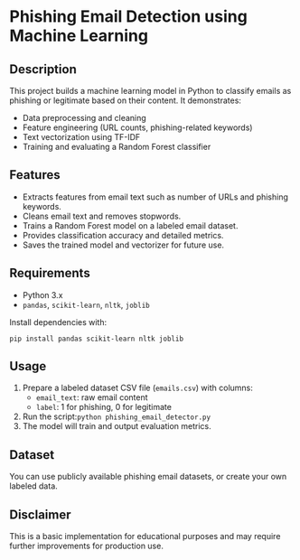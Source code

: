 # Phishing Email Detection using Machine Learning

## Description
This project builds a machine learning model in Python to classify emails as phishing or legitimate based on their content. It demonstrates:

- Data preprocessing and cleaning
- Feature engineering (URL counts, phishing-related keywords)
- Text vectorization using TF-IDF
- Training and evaluating a Random Forest classifier

## Features
- Extracts features from email text such as number of URLs and phishing keywords.
- Cleans email text and removes stopwords.
- Trains a Random Forest model on a labeled email dataset.
- Provides classification accuracy and detailed metrics.
- Saves the trained model and vectorizer for future use.

## Requirements
- Python 3.x
- `pandas`, `scikit-learn`, `nltk`, `joblib`

Install dependencies with:

`pip install pandas scikit-learn nltk joblib`


## Usage
1. Prepare a labeled dataset CSV file (`emails.csv`) with columns:
   - `email_text`: raw email content
   - `label`: 1 for phishing, 0 for legitimate
2. Run the script:`python phishing_email_detector.py`
3. The model will train and output evaluation metrics.

## Dataset
You can use publicly available phishing email datasets, or create your own labeled data.

## Disclaimer
This is a basic implementation for educational purposes and may require further improvements for production use.
